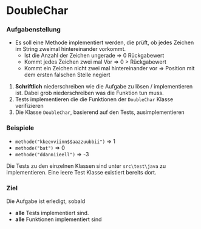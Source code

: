 # DoubleChar

### Aufgabenstellung
- Es soll eine Methode implementiert werden, die prüft, ob jedes Zeichen im String zweimal hintereinander vorkommt.
  - Ist die Anzahl der Zeichen ungerade => 0 Rückgabewert
  - Kommt jedes Zeichen zwei mal Vor => 0 > Rückgabewert
  - Kommt ein Zeichen nicht zwei mal hintereinander vor => Position mit dem ersten falschen Stelle negiert

1. **Schriftlich** niederschreiben wie die Aufgabe zu lösen / implementieren ist. Dabei grob niederschreiben was die Funktion tun muss.
2. Tests implementieren die die Funktionen der `DoubleChar` Klasse verifizieren
3. Die Klasse `DoubleChar`, basierend auf den Tests, ausimplementieren

### Beispiele
- `methode("kkeevviinn$$aazzuubbii")` => 1
- `methode("bat")` => 0 
- `methode("ddanniieell")` => -3

Die Tests zu den einzelnen Klassen sind unter `src\test\java` zu implementieren.
Eine leere Test Klasse existiert bereits dort.

### Ziel
Die Aufgabe ist erledigt, sobald
- **alle** Tests implementiert sind.
- **alle** Funktionen implementiert sind

